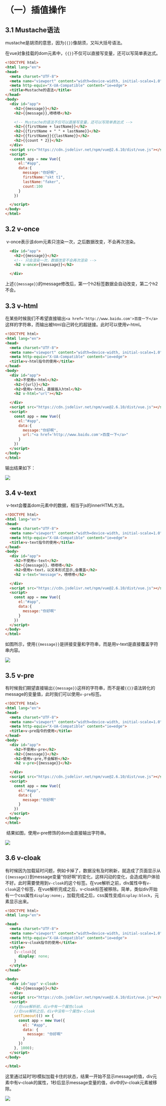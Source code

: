 # （一）插值操作

## 3.1	Mustache语法

​	mustache是胡须的意思，因为`{{}}`像胡须，又叫大括号语法。

​	在vue对象挂载的dom元素中，`{{}}`不仅可以直接写变量，还可以写简单表达式。

```html
<!DOCTYPE html>
<html lang="en">
<head>
  <meta charset="UTF-8">
  <meta name="viewport" content="width=device-width, initial-scale=1.0">
  <meta http-equiv="X-UA-Compatible" content="ie=edge">
  <title>Mustache的语法</title>
</head>
<body>
  <div id="app">
    <h2>{{message}}</h2>
    <h2>{{message}},啧啧啧</h2>

    <!-- Mustache的语法不仅可以直接写变量，还可以写简单表达式 -->
    <h2>{{firstName + lastName}}</h2>
    <h2>{{firstName + " " + lastName}}</h2>
    <h2>{{firstName}}{{lastName}}</h2>
    <h2>{{count * 2}}</h2>
  </div>
  <script src="https://cdn.jsdelivr.net/npm/vue@2.6.10/dist/vue.js"></script>
  <script>
    const app = new Vue({
      el:"#app",
      data:{
        message:"你好啊",
        firstName:"skt t1",
        lastName:"faker",
        count:100
      }
    })

  </script>
</body>
</html>
```

## 3.2	v-once

​	v-once表示该dom元素只渲染一次，之后数据改变，不会再次渲染。

```html
  <div id="app">
    <h2>{{message}}</h2>
    <!-- 只会渲染一次，数据改变不会再次渲染 -->
    <h2 v-once>{{message}}</h2>

  </div>
```

​	上述`{{message}}`的message修改后，第一个h2标签数据会自动改变，第二个h2不会。

## 3.3	v-html

​	在某些时候我们不希望直接输出`<a href='http://www.baidu.com'>百度一下</a>`这样的字符串，而输出被html自己转化的超链接。此时可以使用v-html。

```html
<!DOCTYPE html>
<html lang="en">
<head>
  <meta charset="UTF-8">
  <meta name="viewport" content="width=device-width, initial-scale=1.0">
  <meta http-equiv="X-UA-Compatible" content="ie=edge">
  <title>v-html指令的使用</title>
</head>
<body>
  <div id="app">
    <h2>不使用v-html</h2>
    <h2>{{url}}</h2>
    <h2>使用v-html，直接插入html</h2>
    <h2 v-html="url"></h2>

  </div>
  <script src="https://cdn.jsdelivr.net/npm/vue@2.6.10/dist/vue.js"></script>
  <script>
    const app = new Vue({
      el:"#app",
      data:{
        message:"你好啊",
        url:"<a href='http://www.baidu.com'>百度一下</a>"
      }
    })
  </script>
</body>
</html>
```

输出结果如下：

![](./images/3.3-1.png)

## 3.4	v-text

​	v-text会覆盖dom元素中的数据，相当于js的innerHTML方法。

```html
<!DOCTYPE html>
<html lang="en">
<head>
  <meta charset="UTF-8">
  <meta name="viewport" content="width=device-width, initial-scale=1.0">
  <meta http-equiv="X-UA-Compatible" content="ie=edge">
  <title>v-text指令的使用</title>
</head>
<body>
  <div id="app">
    <h2>不使用v-text</h2>
    <h2>{{message}}，啧啧啧</h2>
    <h2>使用v-text，以文本形式显示,会覆盖</h2>
    <h2 v-text="message">，啧啧啧</h2>

  </div>
  <script src="https://cdn.jsdelivr.net/npm/vue@2.6.10/dist/vue.js"></script>
  <script>
    const app = new Vue({
      el:"#app",
      data:{
        message:"你好啊"
      }
    })
  </script>
</body>
</html>
```

​	如图所示，使用`{{message}}`是拼接变量和字符串，而是用v-text是直接覆盖字符串内容。

![](./images/3.4-1.png)

## 3.5	v-pre

​	有时候我们期望直接输出`{{message}}`这样的字符串，而不是被`{{}}`语法转化的message的变量值，此时我们可以使用`v-pre`标签。

```html
<!DOCTYPE html>
<html lang="en">
<head>
  <meta charset="UTF-8">
  <meta name="viewport" content="width=device-width, initial-scale=1.0">
  <meta http-equiv="X-UA-Compatible" content="ie=edge">
  <title>v-pre指令的使用</title>
</head>
<body>
  <div id="app">
    <h2>不使用v-pre</h2>
    <h2>{{message}}</h2>
    <h2>使用v-pre,不会解析</h2>
    <h2 v-pre>{{message}}</h2>

  </div>
  <script src="https://cdn.jsdelivr.net/npm/vue@2.6.10/dist/vue.js"></script>
  <script>
    const app = new Vue({
      el:"#app",
      data:{
        message:"你好啊"
      }
    })
  </script>
</body>
</html>
```

​	结果如图，使用v-pre修饰的dom会直接输出字符串。

![](./images/3.5-1.png)

## 3.6	v-cloak

​	有时候因为加载延时问题，例如卡掉了，数据没有及时刷新，就造成了页面显示从`{{message}}`到message变量“你好啊”的变化，这样闪动的变化，会造成用户体验不好。此时需要使用到`v-cloak`的这个标签。在vue解析之前，div属性中有`v-cloak`这个标签，在vue解析完成之后，v-cloak标签被移除。简单，类似div开始有一个css属性`display:none;`，加载完成之后，css属性变成`display:block`，元素显示出来。

```html
<!DOCTYPE html>
<html lang="en">

<head>
  <meta charset="UTF-8">
  <meta name="viewport" content="width=device-width, initial-scale=1.0">
  <meta http-equiv="X-UA-Compatible" content="ie=edge">
  <title>v-cloak指令的使用</title>
  <style>
    [v-cloak]{
      display: none;
    }
  </style>
</head>

<body>
  <div id="app" v-cloak>
    <h2>{{message}}</h2>
  </div>
  <script src="https://cdn.jsdelivr.net/npm/vue@2.6.10/dist/vue.js"></script>
  <script>
    //在vue解析前，div中有一个属性cloak
    //在vue解析之后，div中没有一个属性v-cloak
    setTimeout(() => {
      const app = new Vue({
        el: "#app",
        data: {
          message: "你好啊"
        }
      })
    }, 1000);
  </script>
</body>

</html>
```

​	这里通过延时1秒模拟加载卡住的状态，结果一开始不显示message的值，div元素中有v-cloak的属性，1秒后显示message变量的值，div中的v-cloak元素被移除。

![](./images/3.6-1.gif)

